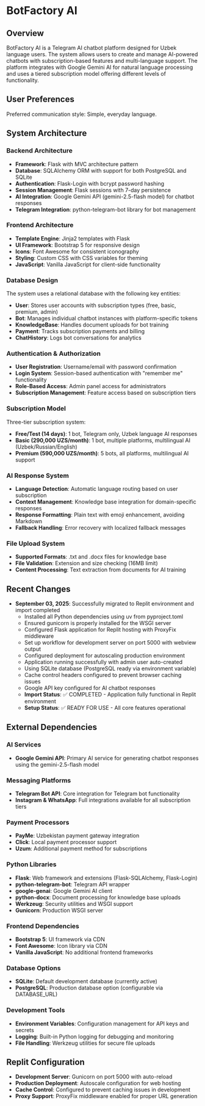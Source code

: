 # BotFactory AI

## Overview

BotFactory AI is a Telegram AI chatbot platform designed for Uzbek language users. The system allows users to create and manage AI-powered chatbots with subscription-based features and multi-language support. The platform integrates with Google Gemini AI for natural language processing and uses a tiered subscription model offering different levels of functionality.

## User Preferences

Preferred communication style: Simple, everyday language.

## System Architecture

### Backend Architecture
- **Framework**: Flask with MVC architecture pattern
- **Database**: SQLAlchemy ORM with support for both PostgreSQL and SQLite
- **Authentication**: Flask-Login with bcrypt password hashing
- **Session Management**: Flask sessions with 7-day persistence
- **AI Integration**: Google Gemini API (gemini-2.5-flash model) for chatbot responses
- **Telegram Integration**: python-telegram-bot library for bot management

### Frontend Architecture
- **Template Engine**: Jinja2 templates with Flask
- **UI Framework**: Bootstrap 5 for responsive design
- **Icons**: Font Awesome for consistent iconography
- **Styling**: Custom CSS with CSS variables for theming
- **JavaScript**: Vanilla JavaScript for client-side functionality

### Database Design
The system uses a relational database with the following key entities:
- **User**: Stores user accounts with subscription types (free, basic, premium, admin)
- **Bot**: Manages individual chatbot instances with platform-specific tokens
- **KnowledgeBase**: Handles document uploads for bot training
- **Payment**: Tracks subscription payments and billing
- **ChatHistory**: Logs bot conversations for analytics

### Authentication & Authorization
- **User Registration**: Username/email with password confirmation
- **Login System**: Session-based authentication with "remember me" functionality
- **Role-Based Access**: Admin panel access for administrators
- **Subscription Management**: Feature access based on subscription tiers

### Subscription Model
Three-tier subscription system:
- **Free/Test (14 days)**: 1 bot, Telegram only, Uzbek language AI responses
- **Basic (290,000 UZS/month)**: 1 bot, multiple platforms, multilingual AI (Uzbek/Russian/English)
- **Premium (590,000 UZS/month)**: 5 bots, all platforms, multilingual AI support

### AI Response System
- **Language Detection**: Automatic language routing based on user subscription
- **Context Management**: Knowledge base integration for domain-specific responses
- **Response Formatting**: Plain text with emoji enhancement, avoiding Markdown
- **Fallback Handling**: Error recovery with localized fallback messages

### File Upload System
- **Supported Formats**: .txt and .docx files for knowledge base
- **File Validation**: Extension and size checking (16MB limit)
- **Content Processing**: Text extraction from documents for AI training

## Recent Changes
- **September 03, 2025**: Successfully migrated to Replit environment and import completed
  - Installed all Python dependencies using uv from pyproject.toml
  - Ensured gunicorn is properly installed for the WSGI server
  - Configured Flask application for Replit hosting with ProxyFix middleware
  - Set up workflow for development server on port 5000 with webview output
  - Configured deployment for autoscaling production environment
  - Application running successfully with admin user auto-created
  - Using SQLite database (PostgreSQL ready via environment variable)
  - Cache control headers configured to prevent browser caching issues
  - Google API key configured for AI chatbot responses
  - **Import Status**: ✅ COMPLETED - Application fully functional in Replit environment
  - **Setup Status**: ✅ READY FOR USE - All core features operational

## External Dependencies

### AI Services
- **Google Gemini API**: Primary AI service for generating chatbot responses using the gemini-2.5-flash model

### Messaging Platforms
- **Telegram Bot API**: Core integration for Telegram bot functionality
- **Instagram & WhatsApp**: Full integrations available for all subscription tiers

### Payment Processors
- **PayMe**: Uzbekistan payment gateway integration
- **Click**: Local payment processor support
- **Uzum**: Additional payment method for subscriptions

### Python Libraries
- **Flask**: Web framework and extensions (Flask-SQLAlchemy, Flask-Login)
- **python-telegram-bot**: Telegram API wrapper
- **google-genai**: Google Gemini AI client
- **python-docx**: Document processing for knowledge base uploads
- **Werkzeug**: Security utilities and WSGI support
- **Gunicorn**: Production WSGI server

### Frontend Dependencies
- **Bootstrap 5**: UI framework via CDN
- **Font Awesome**: Icon library via CDN
- **Vanilla JavaScript**: No additional frontend frameworks

### Database Options
- **SQLite**: Default development database (currently active)
- **PostgreSQL**: Production database option (configurable via DATABASE_URL)

### Development Tools
- **Environment Variables**: Configuration management for API keys and secrets
- **Logging**: Built-in Python logging for debugging and monitoring
- **File Handling**: Werkzeug utilities for secure file uploads

## Replit Configuration
- **Development Server**: Gunicorn on port 5000 with auto-reload
- **Production Deployment**: Autoscale configuration for web hosting
- **Cache Control**: Configured to prevent caching issues in development
- **Proxy Support**: ProxyFix middleware enabled for proper URL generation